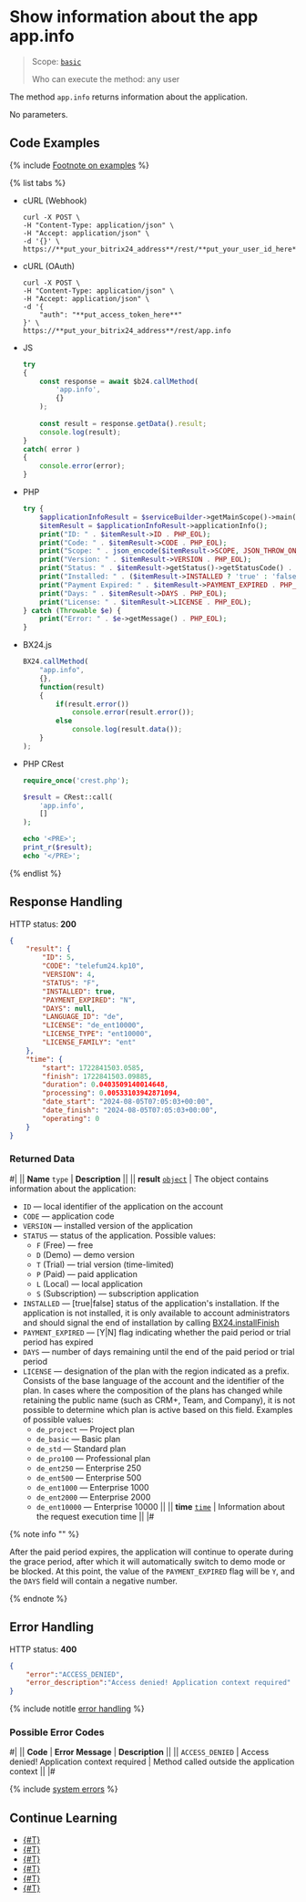 # Show information about the app app.info

> Scope: [`basic`](../../scopes/permissions.md)
>
> Who can execute the method: any user

The method `app.info` returns information about the application.

No parameters.

## Code Examples

{% include [Footnote on examples](../../../_includes/examples.md) %}

{% list tabs %}

- cURL (Webhook)

    ```curl
    curl -X POST \
    -H "Content-Type: application/json" \
    -H "Accept: application/json" \
    -d '{}' \
    https://**put_your_bitrix24_address**/rest/**put_your_user_id_here**/**put_your_webhook_here**/app.info
    ```

- cURL (OAuth)

    ```curl
    curl -X POST \
    -H "Content-Type: application/json" \
    -H "Accept: application/json" \
    -d '{
        "auth": "**put_access_token_here**"
    }' \
    https://**put_your_bitrix24_address**/rest/app.info
    ```

- JS

    ```js
    try
    {
        const response = await $b24.callMethod(
            'app.info',
            {}
        );
        
        const result = response.getData().result;
        console.log(result);
    }
    catch( error )
    {
        console.error(error);
    }
    ```

- PHP

    ```php        
    try {
        $applicationInfoResult = $serviceBuilder->getMainScope()->main()->getApplicationInfo();
        $itemResult = $applicationInfoResult->applicationInfo();
        print("ID: " . $itemResult->ID . PHP_EOL);
        print("Code: " . $itemResult->CODE . PHP_EOL);
        print("Scope: " . json_encode($itemResult->SCOPE, JSON_THROW_ON_ERROR) . PHP_EOL);
        print("Version: " . $itemResult->VERSION . PHP_EOL);
        print("Status: " . $itemResult->getStatus()->getStatusCode() . PHP_EOL);
        print("Installed: " . ($itemResult->INSTALLED ? 'true' : 'false') . PHP_EOL);
        print("Payment Expired: " . $itemResult->PAYMENT_EXPIRED . PHP_EOL);
        print("Days: " . $itemResult->DAYS . PHP_EOL);
        print("License: " . $itemResult->LICENSE . PHP_EOL);
    } catch (Throwable $e) {
        print("Error: " . $e->getMessage() . PHP_EOL);
    }
    ```

- BX24.js

    ```js
    BX24.callMethod(
        "app.info",
        {},
        function(result)
        {
            if(result.error())
                console.error(result.error());
            else
                console.log(result.data());
        }
    );
    ```

- PHP CRest

    ```php
    require_once('crest.php');

    $result = CRest::call(
        'app.info',
        []
    );

    echo '<PRE>';
    print_r($result);
    echo '</PRE>';
    ```

{% endlist %}

## Response Handling

HTTP status: **200**

```json
{
    "result": {
        "ID": 5,
        "CODE": "telefum24.kp10",
        "VERSION": 4,
        "STATUS": "F",
        "INSTALLED": true,
        "PAYMENT_EXPIRED": "N",
        "DAYS": null,
        "LANGUAGE_ID": "de",
        "LICENSE": "de_ent10000",
        "LICENSE_TYPE": "ent10000",
        "LICENSE_FAMILY": "ent"
    },
    "time": {
        "start": 1722841503.0585,
        "finish": 1722841503.09885,
        "duration": 0.0403509140014648,
        "processing": 0.00533103942871094,
        "date_start": "2024-08-05T07:05:03+00:00",
        "date_finish": "2024-08-05T07:05:03+00:00",
        "operating": 0
    }
}
```

### Returned Data

#|
|| **Name**
`type` | **Description** ||
|| **result**
[`object`](../../data-types.md) | The object contains information about the application:

- `ID` — local identifier of the application on the account 
- `CODE` — application code 
- `VERSION` — installed version of the application 
- `STATUS` — status of the application. Possible values:
    - `F` (Free) — free
    - `D` (Demo) — demo version
    - `T` (Trial) — trial version (time-limited)
    - `P` (Paid) — paid application
    - `L` (Local) — local application
    - `S` (Subscription) — subscription application 
- `INSTALLED` — [true\|false] status of the application's installation. If the application is not installed, it is only available to account administrators and should signal the end of installation by calling [BX24.installFinish](../../bx24-js-sdk/system-functions/bx24-install-finish.md)
- `PAYMENT_EXPIRED` — [Y\|N] flag indicating whether the paid period or trial period has expired
- `DAYS` — number of days remaining until the end of the paid period or trial period
- `LICENSE` — designation of the plan with the region indicated as a prefix. Consists of the base language of the account and the identifier of the plan. In cases where the composition of the plans has changed while retaining the public name (such as CRM+, Team, and Company), it is not possible to determine which plan is active based on this field. Examples of possible values:
    - `de_project` — Project plan
    - `de_basic` — Basic plan
    - `de_std` — Standard plan
    - `de_pro100` — Professional plan
    - `de_ent250` — Enterprise 250
    - `de_ent500` — Enterprise 500
    - `de_ent1000` — Enterprise 1000
    - `de_ent2000` — Enterprise 2000
    - `de_ent10000` — Enterprise 10000 ||
|| **time**
[`time`](../../data-types.md) | Information about the request execution time ||
|#

{% note info "" %}

After the paid period expires, the application will continue to operate during the grace period, after which it will automatically switch to demo mode or be blocked. At this point, the value of the `PAYMENT_EXPIRED` flag will be `Y`, and the `DAYS` field will contain a negative number.

{% endnote %}

## Error Handling

HTTP status: **400**

```json
{
    "error":"ACCESS_DENIED",
    "error_description":"Access denied! Application context required"
}
```

{% include notitle [error handling](../../../_includes/error-info.md) %} 

### Possible Error Codes

#|
|| **Code** | **Error Message** | **Description** ||
|| `ACCESS_DENIED` | Access denied! Application context required | Method called outside the application context ||
|#

{% include [system errors](../../../_includes/system-errors.md) %}

## Continue Learning

- [{#T}](./method-get.md)
- [{#T}](./scope.md)
- [{#T}](./access-name.md)
- [{#T}](./feature-get.md)
- [{#T}](./server-time.md)
- [{#T}](./methods.md)